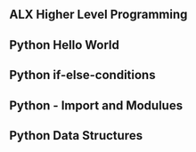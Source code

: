 ## ALX Higher Level Programming
## Python Hello World
## Python if-else-conditions
## Python - Import and Modulues
## Python Data Structures
